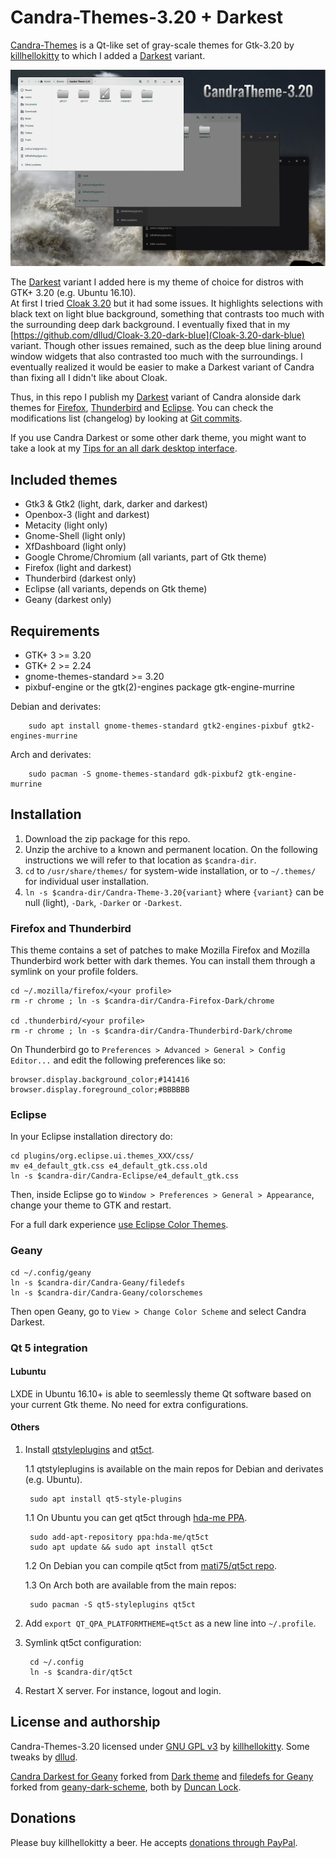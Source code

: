 # Candra-Themes-3.20 + Darkest
[Candra-Themes](http://killhellokitty.deviantart.com/art/Candra-Themes-3-20-2-05102016-607878370) is a Qt-like set of gray-scale themes for Gtk-3.20 by [killhellokitty](http://killhellokitty.deviantart.com/) to which I added a [Darkest](https://github.com/dllud/Candra-Themes-3.20/tree/master/Candra-Theme-3.20-Darkest) variant.

[![Candra-Themes screenshot](https://github.com/dllud/Candra-Themes-3.20/raw/master/screenshots/candra-themes-small.png)](https://github.com/dllud/Candra-Themes-3.20/raw/master/screenshots/candra-themes.png)

The [Darkest](https://github.com/dllud/Candra-Themes-3.20/tree/master/Candra-Theme-3.20-Darkest) variant I added here is my theme of choice for distros with GTK+ 3.20 (e.g. Ubuntu 16.10).  
At first I tried [Cloak 3.20](http://killhellokitty.deviantart.com/art/Cloak-3-20-6-05052016-603341133) but it had some issues. It highlights selections with black text on light blue background, something that contrasts too much with the surrounding deep dark background. I eventually fixed that in my  [https://github.com/dllud/Cloak-3.20-dark-blue](Cloak-3.20-dark-blue) variant. Though other issues remained, such as the deep blue lining around window widgets that also contrasted too much with the surroundings. I eventually realized it would be easier to make a Darkest variant of Candra than fixing all I didn't like about Cloak.

Thus, in this repo I publish my [Darkest](https://github.com/dllud/Candra-Themes-3.20/tree/master/Candra-Theme-3.20-Darkest) variant of Candra alonside dark themes for [Firefox](https://github.com/dllud/Candra-Themes-3.20/tree/master/Candra-Firefox-Dark), [Thunderbird](https://github.com/dllud/Candra-Themes-3.20/tree/master/Candra-Thunderbird-Dark) and [Eclipse](https://github.com/dllud/Candra-Themes-3.20/tree/master/Candra-Eclipse). You can check the modifications list (changelog) by looking at [Git commits](https://github.com/dllud/Candra-Themes-3.20/commits/master).

If you use Candra Darkest or some other dark theme, you might want to take a look at my [Tips for an all dark desktop interface](https://gist.github.com/dllud/e2751ab00ce0e40cc4997b89008fc08a).

## Included themes
- Gtk3 & Gtk2 (light, dark, darker and darkest)
- Openbox-3 (light and darkest)
- Metacity (light only)
- Gnome-Shell (light only)
- XfDashboard (light only)
- Google Chrome/Chromium (all variants, part of Gtk theme)
- Firefox (light and darkest)
- Thunderbird (darkest only)
- Eclipse (all variants, depends on Gtk theme)
- Geany (darkest only)


## Requirements
- GTK+ 3 >= 3.20
- GTK+ 2 >= 2.24
- gnome-themes-standard >= 3.20
- pixbuf-engine or the gtk(2)-engines package gtk-engine-murrine

Debian and derivates:

		sudo apt install gnome-themes-standard gtk2-engines-pixbuf gtk2-engines-murrine
		
Arch and derivates:

		sudo pacman -S gnome-themes-standard gdk-pixbuf2 gtk-engine-murrine

## Installation
1. Download the zip package for this repo.
2. Unzip the archive to a known and permanent location. On the following instructions we will refer to that location as `$candra-dir`.
3. `cd` to `/usr/share/themes/` for system-wide installation, or to `~/.themes/` for individual user installation.
4. `ln -s $candra-dir/Candra-Theme-3.20{variant}` where `{variant}` can be null (light), `-Dark`, `-Darker` or `-Darkest`.

### Firefox and Thunderbird
This theme contains a set of patches to make Mozilla Firefox and Mozilla Thunderbird work better with dark themes. You can install them through a symlink on your profile folders.

	cd ~/.mozilla/firefox/<your profile>
	rm -r chrome ; ln -s $candra-dir/Candra-Firefox-Dark/chrome
	
	cd .thunderbird/<your profile>
	rm -r chrome ; ln -s $candra-dir/Candra-Thunderbird-Dark/chrome

On Thunderbird go to `Preferences > Advanced > General > Config Editor...` and edit the following preferences like so:

	browser.display.background_color;#141416
	browser.display.foreground_color;#BBBBBB


### Eclipse
In your Eclipse installation directory do:

	cd plugins/org.eclipse.ui.themes_XXX/css/
	mv e4_default_gtk.css e4_default_gtk.css.old
	ln -s $candra-dir/Candra-Eclipse/e4_default_gtk.css

Then, inside Eclipse go to `Window > Preferences > General > Appearance`, change your theme to GTK and restart.

For a full dark experience [use Eclipse Color Themes](https://gist.github.com/dllud/e2751ab00ce0e40cc4997b89008fc08a#eclipse-ide).

### Geany
	cd ~/.config/geany
	ln -s $candra-dir/Candra-Geany/filedefs
	ln -s $candra-dir/Candra-Geany/colorschemes
	
Then open Geany, go to `View > Change Color Scheme` and select Candra Darkest.

### Qt 5 integration

#### Lubuntu
LXDE in Ubuntu 16.10+ is able to seemlessly theme Qt software based on your current Gtk theme. No need for extra configurations.

#### Others
1. Install [qtstyleplugins](https://code.qt.io/cgit/qt/qtstyleplugins.git/) and [qt5ct](https://sourceforge.net/projects/qt5ct/).

	1.1 qtstyleplugins is available on the main repos for Debian and derivates (e.g. Ubuntu).
	
		sudo apt install qt5-style-plugins
	
	1.1 On Ubuntu you can get qt5ct through [hda-me PPA](https://launchpad.net/~hda-me/+archive/ubuntu/qt5ct).
	
		sudo add-apt-repository ppa:hda-me/qt5ct
		sudo apt update && sudo apt install qt5ct
	
	1.2 On Debian you can compile qt5ct from [mati75/qt5ct repo](https://github.com/mati75/qt5ct/releases).
	
	1.3 On Arch both are available from the main repos:
	
		sudo pacman -S qt5-styleplugins qt5ct

2. Add `export QT_QPA_PLATFORMTHEME=qt5ct` as a new line into `~/.profile`.

3. Symlink qt5ct configuration:

		cd ~/.config
		ln -s $candra-dir/qt5ct
		
4. Restart X server. For instance, logout and login.

## License and authorship
Candra-Themes-3.20 licensed under [GNU GPL v3](/LICENSE) by [killhellokitty](http://killhellokitty.deviantart.com/). Some tweaks by [dllud](https://github.com/dllud).

[Candra Darkest for Geany](Candra-Geany/colorschemes/candra-darkest.conf) forked from [Dark theme](https://github.com/codebrainz/geany-themes/blob/master/colorschemes/dark.conf) and [filedefs for Geany](Candra-Geany/filedefs) forked from [geany-dark-scheme](https://github.com/dflock/geany-dark-scheme), both by [Duncan Lock](https://github.com/dflock).

## Donations
Please buy killhellokitty a beer. He accepts [donations through PayPal](https://www.paypal.com/cgi-bin/webscr?cmd=_donations&business=VQBDVXRFDHPPS&lc=US&item_name=killhellokitty&item_number=SiouXsie&currency_code=USD&bn=PP%2dDonationsBF%3abtn_donate_LG%2egif%3aNonHosted).
